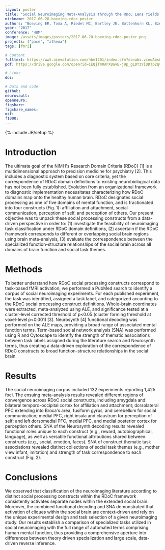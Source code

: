 ```yaml
---
layout: poster
title: "Social Neuroimaging Meta-Analysis through the RDoC Lens Yields Distinct Context-Driven Cliques"
nickname: 2017-06-28-boeving-rdoc-poster
authors: "Boeving ER, Toma A, Riedel MC, Bartley JE, Bottenhorn KL, Bzdok D, Eickhoff SB, Sutherland MT, Glahn D, Laird AR"
year: "2017"
conference: "HBM"
image: /assets/images/posters/2017-06-28-boeving-rdoc-poster.png
projects: ["pace", "athena"]
tags: [fmri]

# Content
fulltext: https://ww5.aievolution.com/hbm1701/index.cfm?do=abs.viewAbs&abs=3733
pdf: https://drive.google.com/open?id=1EQjTm0APXBavE-j9p_gLDYzYiDDTp2qv

# Links
doi:

# Data and code
github:
neurovault:
openneuro:
figshare:
figshare_names:
osf:
f1000:
---
```

{% include JB/setup %}

# Introduction

The ultimate goal of the NIMH's Research Domain Criteria (RDoC) [1] is a multidimensional approach to precision medicine for psychiatry [2]. This includes a diagnostic system based on core criteria, yet the correspondence of RDoC domain definitions to existing neurobiological data has not been fully established. Evolution from an organizational framework to diagnostic implementation necessitates characterizing how RDoC domains map onto the healthy human brain. RDoC designates social processing as one of five domains of mental function, and is fractionated into four constructs (Fig. 1): affiliation and attachment, social communication, perception of self, and perception of others. Our present objective was to unpack these social processing constructs from a data-driven perspective in order to: (1) investigate the feasibility of neuroimaging task classification under RDoC domain definitions, (2) ascertain if the RDoC framework corresponds to different or overlapping social brain regions using brain meta-analysis, (3) evaluate the correspondence between the specialized function-structure relationships of the social brain across all domains of brain function and social task themes.

# Methods

To better understand how RDoC social processing constructs correspond to task-based fMRI activation, we performed a PubMed search to identify a corpus of social neuroimaging experiments. For each published experiment, the task was identified, assigned a task label, and categorized according to the RDoC social processing construct definitions. Whole-brain coordinates were extracted, meta-analyzed using ALE, and significance tested at a cluster-level corrected threshold of p<0.05 (cluster forming threshold at voxel-level p<0.001) [3]. Neurosynth [4] functional decoding was performed on the ALE maps, providing a broad range of associated mental function terms. Term-based social network analysis (SNA) was performed using R and Cytoscape to identify the strength of thematic associations between task labels assigned during the literature search and Neurosynth terms, thus creating a data-driven exploration of the correspondence of RDoC constructs to broad function-structure relationships in the social brain.

# Results

The social neuroimaging corpus included 132 experiments reporting 1,425 foci. The ensuing meta-analysis results revealed different regions of convergence across RDoC social constructs, including amygdala and bilateral temporo-occipital cortex for affiliation and attachment; dorsolateral PFC extending into Broca's area, fusiform gyrus, and cerebellum for social communication; medial PFC, right insula and claustrum for perception of self; and left dorsomedial PFC, medial PFC, and medial posterior cortex for perception others. SNA of the Neurosynth decoding results revealed functional roles unique to each construct (e.g., reward, autobiographical, language), as well as versatile functional attributions shared between constructs (e.g., social, emotion, faces). SNA of construct thematic task associations revealed distinct collections of social task themes (e.g., mother view infant, imitation) and strength of task correspondence to each construct (Fig. 2).

# Conclusions

We observed that classification of the neuroimaging literature according to distinct social processing constructs within the RDoC framework consistently activates separate nodes within the extended social brain. Moreover, the combined functional decoding and SNA demonstrated that activation of cliques within the social brain are context-driven and rely on the unique experimental design and task selection of a given neuroimaging study. Our results establish a comparison of specialized tasks utilized in social neuroimaging with the full range of automated terms comprising human mental function, thus providing a comprehensive aperture into differences between theory driven specialization and large scale, data-driven reverse inference.
